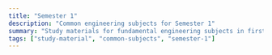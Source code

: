 ```yaml
---
title: "Semester 1"
description: "Common engineering subjects for Semester 1"
summary: "Study materials for fundamental engineering subjects in first semester"
tags: ["study-material", "common-subjects", "semester-1"]
---
```

